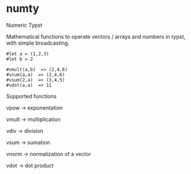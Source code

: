 # numty
Numeric Typst

Mathematical functions to operate vectors / arrays and numbers in typst, with simple broadcasting. 

```typ
#let a = (1,2,3)
#let b = 2

#vmult(a,b)  => (2,4,6)
#vsum(a,a)  => (2,4,6)
#vsum(2,a)  => (3,4,5)
#vdot(a,a)  => 11
```

Supported functions

vpow -> exponentation

vmult -> multiplication

vdiv -> division

vsum -> sumation

vnorm -> normalization of a vector

vdot -> dot product
